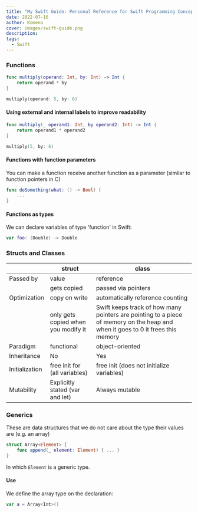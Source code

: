 ```yaml
---
title: "My Swift Guide: Personal Reference for Swift Programming Concepts"
date: 2022-07-16
author: Komeno
cover: images/swift-guide.png
description: 
tags:
  - Swift
---
```

### Functions

```swift
func multiply(operand: Int, by: Int) -> Int {
	return operand * by
}

multiply(operand: 5, by: 6)
```

#### Using external and internal labels to improve readability

```swift
func multiply(_ operand1: Int, by operand2: Int) -> Int {
	return operand1 * operand2
}

multiply(5, by: 6)
```

#### Functions with function parameters

You can make a function receive another function as a parameter (similar to function pointers in C)

```swift
func doSomething(what: () -> Bool) {
	...
}
```

#### Functions as types

We can declare variables of type 'function' in Swift:

```swift
var foo: (Double) -> Double
```
### Structs and Classes

|            | struct   | class    |
|  ------    | -------- | -------- |
|Passed by|value|reference|
||gets copied|passed via pointers|
|Optimization|copy on write|automatically reference counting|
||only gets copied when you modify it|Swift keeps track of how many pointers are pointing to a piece of memory on the heap and when it goes to 0 it frees this memory |
|Paradigm|functional|object-oriented|
|Inheritance|No|Yes|
|Initialization|free init for (all variables)|free init (does not initialize variables)
|Mutability|Explicitly stated (var and let)|Always mutable|

### Generics

These are data structures that we do not care about the type their values are (e.g. an array)

```swift
struct Array<Element> {
	func append(_ element: Element) { ... }
}
```

In which `Element` is a generic type.

#### Use

We define the array type on the declaration:

```swift
var a = Array<Int>()
```